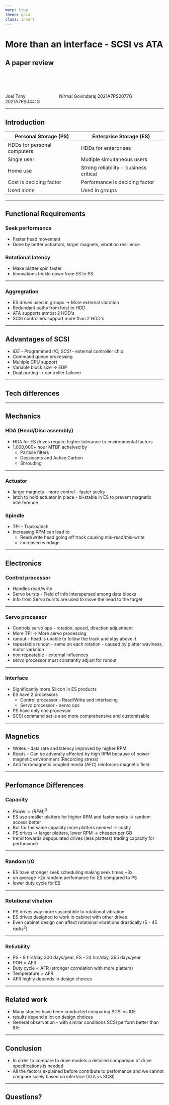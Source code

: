```yaml
---
marp: true
theme: gaia
class: invert
---
```


# More than an interface - SCSI vs ATA

## A paper review

\
\
\
\
Joel Tony $\quad\quad\quad\quad\quad\quad$ Nirmal Govindaraj
2021A7PS2077G $\quad\ \ \quad$ 2021A7PS0441G

---

## Introduction

| Personal Storage (PS)       	| Enterprise Storage (ES)                	|
|-----------------------------	|----------------------------------------	|
| HDDs for personal computers 	| HDDs for enterprises                   	|
| Single user                 	| Multiple simultaneous users            	|
| Home use                    	| Strong reliability - business critical 	|
| Cost is deciding factor     	| Performance is deciding factor         	|
| Used alone                  	| Used in groups                         	|

---

## Functional Requirements

### Seek performance

- Faster head movement
- Done by better actuators, larger magnets, vibration resilience


### Rotational latency

- Make platter spin faster
- Innovations trickle down from ES to PS

<!-- todo add graph -->

---

### Aggregration

- ES drives used in groups $\rightarrow$ More external vibration
- Redundant paths from host to HDD
- ATA supports atmost 2 HDD's
- SCSI controllers support more than 2 HDD's.

---

## Advantages of SCSI

- *IDE* - Programmed I/O, *SCSI* - external controller chip
- Command queue processing
- Multiple CPU support
- Variable block size $\rightarrow$ EDP
- Dual porting $\rightarrow$ controller failover

---

## Tech differences
<!-- figure 2 -->

---

## Mechanics

### HDA (Head/Disc assembly)

- HDA for ES drives require higher tolerance to environmental factors
- 1,000,000+ hour MTBF acheived by
  - Particle filters
  - Dessicants and Active Carbon
  - Shrouding

---

### Actuator

- larger magnets - more control - faster seeks
- latch to hold actuator in place - bi-stable in ES to prevent magnetic interference

### Spindle

- TPI - Tracks/inch
- Increasing RPM can lead to
  - Read/write head going off track causing mis-read/mis-write
  - increased windage

---

## Electronics

### Control processor

- Handles read/write
- Servo bursts - Field of info interspersed among data blocks
- Info from Servo bursts are used to move the head to the target

---

### Servo processor

- Controls servo ops - rotation, speed, direction adjustment
- More TPI $\rightarrow$ More servo processing
- runout - head is unable to follow the track and stay above it
- repeatable runout - same on each rotation - caused by platter waviness, motor variation
- non repeatable - external influences
- servo processor must constantly adjust for runout

---

### Interface

- Significantly more Silicon in ES products
- ES have 2 processors
  - Control processor - Read/Write and interfacing
  - Servo processor - servo ops
- PS have only one processor
- SCSI command set is also more comprehensive and customisable 

---

## Magnetics

- Writes - data rate and latency improved by higher RPM
- Reads - Can be adverally affected by high RPM because of noiser magnetic environment (Recording stress)
- Anti ferromagnetic coupled media (AFC) reinforces magnetic field

<!-- figure 3 -->
---

## Perfomance Differences

### Capacity

- $Power \propto (RPM)^3$
- ES use smaller platters for higher RPM and faster seeks $\rightarrow$ random access better
- But for the same capacity more platters needed $\rightarrow$ costly
- PS drives $\rightarrow$ larger platters, lower RPM $\rightarrow$ cheaper per GB
- trend towards depopulated drives (less platters) trading capacity for perfomance

---

### Random I/O

- ES have stronger seek scheduling making seek times ~3x
- on average >2x random perfomance for ES compared to PS
- lower duty cycle for ES

<!-- figure 7 to show trend and table 2 to show impact of queue scheduling -->
---

### Rotational vibation

<!-- Use figure 8 to explain 30 rad/s^2 and 60 rad/s^2 -->

- PS drives way more susceptible to rotational vibration
- ES drives designed to work in cabinet with other drives
- Even cabinet design can affect rotational vibrations drastically (5 - 45 $rad/s^2$)

---

### Reliability

- PS - 8 hrs/day 300 days/year, ES - 24 hrs/day, 365 days/year
- POH $\propto$ AFR
- Duty cycle $\propto$ AFR (stronger correlation with more platters)
- Temperature $\propto$ AFR
- AFR highly depends in design choices

<!-- Use figure 9, 10, 11 to explain formulas -->
---

## Related work

<!-- Use table 4, 5, 6 to illustrate related studies -->
- Many studies have been conducted comparing SCSI vs IDE
- results depend a lot on design choices
- General observation - with similar conditions SCSI perform better than IDE

---

## Conclusion

- In order to compare to drive models a detailed comparison of drive specifications is needed
- All the factors explained before contribute to perfomance and we cannot compare solely based on interface (ATA vs SCSI)

---
<!-- _class: lead invert-->

## Questions?